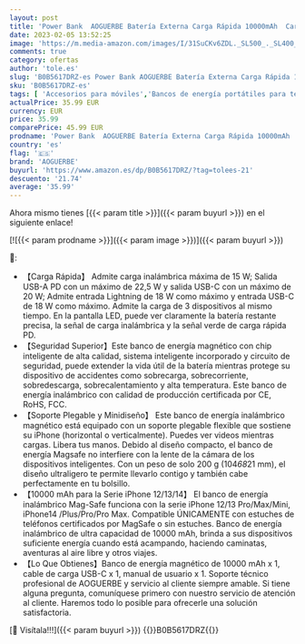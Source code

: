 ```yaml
---
layout: post
title: 'Power Bank  AOGUERBE Batería Externa Carga Rápida 10000mAh  Cargador Portátil Magnético Inalámbrico Plegable PD 22.5W Powerbank MagSafe Pantalla LED USB-C para iPhone 14/13/12/Mini/Pro/Pro MAX'
date: 2023-02-05 13:52:25
image: 'https://m.media-amazon.com/images/I/31SuCKv6ZDL._SL500_._SL400_.jpg'
comments: true
category: ofertas
author: 'tole.es'
slug: 'B0B5617DRZ-es Power Bank AOGUERBE Batería Externa Carga Rápida 10000mAh...'
sku: 'B0B5617DRZ-es'
tags: [ 'Accesorios para móviles','Bancos de energía portátiles para teléfonos móviles','Cargadores para móviles','Comunicación móvil y accesorios','Electrónica','aoguerbe','iphone','🇪🇸', ]
actualPrice: 35.99 EUR
currency: EUR
price: 35.99
comparePrice: 45.99 EUR
prodname: 'Power Bank  AOGUERBE Batería Externa Carga Rápida 10000mAh  Cargador Portátil Magnético Inalámbrico Plegable PD 22.5W Powerbank MagSafe Pantalla LED USB-C para iPhone 14/13/12/Mini/Pro/Pro MAX'
country: 'es'
flag: '🇪🇸'
brand: 'AOGUERBE'
buyurl: 'https://www.amazon.es/dp/B0B5617DRZ/?tag=tolees-21'
descuento: '21.74'
average: '35.99'
---
```


Ahora mismo tienes [{{< param title >}}]({{< param buyurl >}}) en el siguiente enlace!

[![{{< param prodname >}}]({{< param image >}})]({{< param buyurl >}})

🔎:

- 【Carga Rápida】 Admite carga inalámbrica máxima de 15 W; Salida USB-A PD con un máximo de 22,5 W y salida USB-C con un máximo de 20 W; Admite entrada Lightning de 18 W como máximo y entrada USB-C de 18 W como máximo. Admite la carga de 3 dispositivos al mismo tiempo. En la pantalla LED, puede ver claramente la batería restante precisa, la señal de carga inalámbrica y la señal verde de carga rápida PD.
- 【Seguridad Superior】Este banco de energía magnético con chip inteligente de alta calidad, sistema inteligente incorporado y circuito de seguridad, puede extender la vida útil de la batería mientras protege su dispositivo de accidentes como sobrecarga, sobrecorriente, sobredescarga, sobrecalentamiento y alta temperatura. Este banco de energía inalámbrico con calidad de producción certificada por CE, RoHS, FCC.
- 【Soporte Plegable y Minidiseño】 Este banco de energía inalámbrico magnético está equipado con un soporte plegable flexible que sostiene su iPhone (horizontal o verticalmente). Puedes ver videos mientras cargas. Libera tus manos. Debido al diseño compacto, el banco de energía Magsafe no interfiere con la lente de la cámara de los dispositivos inteligentes. Con un peso de solo 200 g (104*68*21 mm), el diseño ultraligero te permite llevarlo contigo y también cabe perfectamente en tu bolsillo.
- 【10000 mAh para la Serie iPhone 12/13/14】 El banco de energía inalámbrico Mag-Safe funciona con la serie iPhone 12/13 Pro/Max/Mini, iPhone14 /Plus/Pro/Pro Max. Compatible ÚNICAMENTE con estuches de teléfonos certificados por MagSafe o sin estuches. Banco de energía inalámbrico de ultra capacidad de 10000 mAh, brinda a sus dispositivos suficiente energía cuando está acampando, haciendo caminatas, aventuras al aire libre y otros viajes.
- 【Lo Que Obtienes】Banco de energía magnético de 10000 mAh x 1, cable de carga USB-C x 1, manual de usuario x 1. Soporte técnico profesional de AOGUERBE y servicio al cliente siempre amable. Si tiene alguna pregunta, comuníquese primero con nuestro servicio de atención al cliente. Haremos todo lo posible para ofrecerle una solución satisfactoria.

[🛒 Visítala!!!]({{< param buyurl >}})
{{<world>}}B0B5617DRZ{{</world>}}
